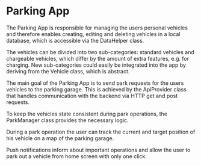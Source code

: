 # Parking App

The Parking App is responsible for managing the users personal vehicles and therefore enables creating, editing and deleting vehicles in a local database, which is accessible via the DataHelper class.

The vehicles can be divided into two sub-categories: standard vehicles and chargeable vehicles, which differ by the amount of extra features, e.g. for charging. New sub-categories could easily be integrated into the app by deriving from the Vehicle class, which is abstract.

The main goal of the Parking App is to send park requests for the users vehicles to the parking garage. This is achieved by the ApiProvider class that handles communication with the backend via HTTP get and post requests. 

To keep the vehicles state consistent during park operations, the ParkManager class provides the necessary logic.

During a park operation the user can track the current and target position of his vehicle on a map of the parking garage.

Push notifications inform about important operations and allow the user to park out a vehicle from home screen with only one click. 
